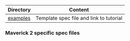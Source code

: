 Directory                 | Content
------------------------- | -------------
[examples](examples)      | Template spec file and link to tutorial


### Maverick 2 specific spec files
